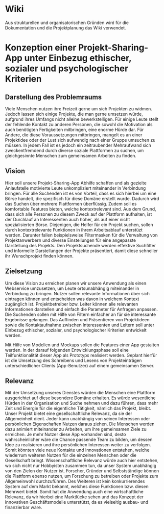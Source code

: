 # Wiki 
Aus strukturellen und organisatorischen Gründen wird für die Dokumentation und die Projektplanung das Wiki verwendet.

# Konzeption einer Projekt-Sharing-App unter Einbezug ethischer, sozialer und psychologischer Kriterien

## Darstellung des Problemraums

Viele Menschen nutzen ihre Freizeit gerne um sich Projekten zu widmen.
Jedoch lassen sich einige Projekte, die man gerne umsetzen würde, aufgrund ihres Umfangs nicht alleine bewerkstelligen.
Für einige Leute stellt der fehlende Kontakt zu anderen Personen, die sowohl die Motivation als auch benötigten Fertigkeiten mitbringen, eine enorme Hürde dar.
Für Andere, die diese Voraussetzungen mitbringen, mangelt es an einer Projektidee oder der Lust sich aufwendig nach einer Gruppe umsuchen zu müssen.
In jedem Fall ist es jedoch ein zeitraubender Mehraufwand sich zweckentfremdend durch diverse soziale Plattformen zu suchen, um gleichgesinnte Menschen zum gemeinsamen Arbeiten zu finden.

## Vision

Hier soll unsere Projekt-Sharing-App Abhilfe schaffen und als gezielte Anlaufstelle motivierte Leute unkompliziert miteinander in Verbindung bringen.
Für alle Suchenden ist es von Vorteil, dass es sich hierbei um eine Börse handelt, die spezifisch für diese Domäne erstellt wurde. Dadurch wird das Suchen über mehrere Plattformen überflüssig. Zudem soll es komfortable Features bieten, welche kontextrelevant sind.
Aus dem Grund, dass sich alle Personen zu diesem Zweck auf der Plattform aufhalten, ist der Durchlauf an Interessenten auch höher, als auf einer nicht spezialisierten Börse.
Diejenigen, die Helfer für ein Projekt suchen, sollen durch kontextrelevante Funktionen in ihrem Arbeitsablauf unterstüzt werden. Darunter fallen beispielsweise Filtermasken für die Verwaltung von Projektanwerbern und diverse Einstellungen für eine angepasste Darstellung des Projekts. Den Projektsuchende werden effektive Suchfilter und informelle Darstellungen der Projekte präsentiert, damit diese schneller ihr Wunschprojekt finden können.

## Zielsetzung

Um diese Vision zu erreichen planen wir unsere Anwendung als einen Webservice umzusetzen, um Leute ortsunabhängig miteinander in Verbindung zu bringen.
Nutzer sollen relevante Informationen über sich eintragen können und entscheiden was davon in welchem Kontext zugänglich ist. Projektbetreiber bzw. Leiter können alle relevanten Informationen darstellen und einfach die Parameter für Anfragen anpassen. Die Suchenden sollen mit Hilfe von Filtern einfacher an für sie interessante Ergebnisse gelangen. Das Auffinden und Präsentieren von Projektideen sowie die Kontaktaufnahme zwischen Interessenten und Leitern soll unter Einbezug ethischer, sozialer, und psychologischer Kriterien entwickelt werden.

Mit Hilfe von Modellen und Mockups sollen die Features einer App gestalten werden.
In der darauf folgenden Entwicklungsphase soll eine Teilfunktionalität dieser App als Prototyps realisiert werden. Geplant hierfür ist die Umsetzung des Schreibens und Lesens von Projekteinträgen unterschiedlicher Clients (App-Benutzer) auf einem gemeinsamen Server.

## Relevanz

Mit der Umsetzung unseres Dienstes würden die Menschen eine Plattform ausgerichtet auf diese besondere Domäne erhalten. Es würde wesentliche Hürden in der Organisation und Suche nehmen und dazu führen, dass mehr Zeit und Energie für die eigentliche Tätigkeit, nämlich das Projekt, bleibt. Unser Projekt bietet eine gesellschaftliche Relevanz, da sie der Allgemeinheit dient. Jeder kann unabhängig von seinen Interessen oder persönlichen Eigenschaften Nutzen daraus ziehen.
Die Menschen werden dazu animiert miteinander zu Arbeiten, um ihre gemeinsamen Ziele zu erreichen. Je mehr Nutzer diese App vorhanden sind, desto wahrscheinlicher wäre die Chance passende Team zu bilden, um dessen Idee zu realisieren und ihre persönlichen Interessen weiter zu verfolgen. Somit könnten viele neue Kontakte und Innovationen entstehen, welche wiederrum weiteren Nutzen für die einzelnen Menschen oder die Gesellschaft bringt.
Wissenschaftliche Relevanz würde auch hier entstehen, wo sich nicht nur Hobbyisten zusammen tun, da unser System unabhängig von den Zielen der Nutzer ist.
Forscher, Gründer und Selbstständige können die Plattform ebenso nutzen, um Forschung zu betreiben oder Projekte zum Allgemeinwohl durchzuführen.
Des Weiteren ist kein konkurrierendes System auf dem Markt bekannt, welches diese Funktionen bzw. diesen Mehrwert bietet. Somit hat die Anwendung auch eine wirtschaftliche Relevanz, da wir hierbei eine Marktlücke sehen und das Konzept der innovativen Geschäftsmodelle unterstützt, da es vielseitig ausbau- und finanzierbar wäre.
